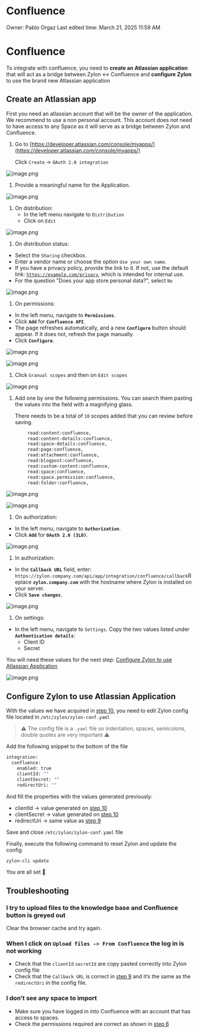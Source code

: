 # Confluence

Owner: Pablo Orgaz
Last edited time: March 21, 2025 11:59 AM

# Confluence

To integrate with confluence, you need to **create an Atlassian application** that will act as a bridge between Zylon ↔ Confluence and **configure Zylon** to use the brand new Atlassian application

## Create an Atlassian app

First you need an atlassian account that will be the owner of the application. We recommend to use a non personal account. This account does not need to have access to any Space as it will serve as a bridge between Zylon and Confluence.

1. Go to [https://developer.atlassian.com/console/myapps/](https://developer.atlassian.com/console/myapps/)
    
    Click `Create` → `OAuth 2.0 integration`
    

![image.png](Confluence%201bd00531e9a78044abfdfcbad95408d1/image.png)

1. Provide a meaningful name for the Application.

![image.png](Confluence%201bd00531e9a78044abfdfcbad95408d1/image%201.png)

1. On distribution:
    - In the left menu navigate to `Distribution`
    - Click on `Edit`

![image.png](Confluence%201bd00531e9a78044abfdfcbad95408d1/image%202.png)

1. On distribution status:
- Select the `Sharing` checkbox.
- Enter a vendor name or choose the option `Use your own name`.
- If you have a privacy policy, provide the link to it. If not, use the default link: [`https://example.com/privacy`](https://example.com/privacy), which is intended for internal use.
- For the question "Does your app store personal data?", select `No`

![image.png](Confluence%201bd00531e9a78044abfdfcbad95408d1/image%203.png)

1.  On permissions: 
- In the left menu, navigate to **`Permissions`**.
- Click **`Add`** for **`Confluence API`**.
- The page refreshes automatically, and a new **`Configure`** button should appear. If it does not, refresh the page manually.
- Click **`Configure`**.

![image.png](Confluence%201bd00531e9a78044abfdfcbad95408d1/image%204.png)

![image.png](Confluence%201bd00531e9a78044abfdfcbad95408d1/image%205.png)

1. Click `Granual scopes` and then on `Edit scopes` 

![image.png](Confluence%201bd00531e9a78044abfdfcbad95408d1/image%206.png)

1. Add one by one the following permissions. You can search them pasting the values into the field with a magnifying glass.
    
    There needs to be a total of `10` scopes added that you can review before saving.
    

```bash
        read:content:confluence,
        read:content-details:confluence,
        read:space-details:confluence,
        read:page:confluence,
        read:attachment:confluence,
        read:blogpost:confluence,
        read:custom-content:confluence,
        read:space:confluence,
        read:space.permission:confluence,
        read:folder:confluence,

```

![image.png](Confluence%201bd00531e9a78044abfdfcbad95408d1/image%207.png)

![image.png](Confluence%201bd00531e9a78044abfdfcbad95408d1/image%208.png)

1. On authorization:
- In the left menu, navigate to **`Authorization`**.
- Click **`Add`** for **`OAuth 2.0 (3LO)`**.

![image.png](Confluence%201bd00531e9a78044abfdfcbad95408d1/image%209.png)

1. In authorization:
- In the **`Callback URL`** field, enter:
`https://zylon.company.com/api/app/integration/confluence/callback`Replace **`zylon.company.com`** with the hostname where Zylon is installed on your server.
- Click **`Save changes`**.

![image.png](Confluence%201bd00531e9a78044abfdfcbad95408d1/image%2010.png)

1. On settings:
- In the left menu, navigate to `Settings`. Copy the two values listed under **`Authentication details`**:
    - Client ID
    - Secret

You will need these values for the next step: [Configure Zylon to use Atlassian Application](https://www.notion.so/Configure-Zylon-to-use-Atlassian-Application-19e00531e9a78026896ae201cb7e2cf3?pvs=21) 

![image.png](Confluence%201bd00531e9a78044abfdfcbad95408d1/image%2011.png)

## Configure Zylon to use Atlassian Application

With the values we have acquired in [step 10](https://www.notion.so/ARCHIVED-Confluence-integration-doc-19d00531e9a7809baad3f8131f968d12?pvs=21), you need to edit Zylon config file located in `/etc/zylon/zylon-conf.yaml` 

> ⚠️ The config file is a `.yaml` file so indentation, spaces, semicolons, double quotes are very important ⚠️
> 

Add the following snippet to the bottom of the file

```bash
integration:
  confluence:
    enabled: true
    clientId: ""
    clientSecret: ""
    redirectUri: ""  

```

And fill the properties with the values generated previously:

- clientId → value generated on [step 10](https://www.notion.so/ARCHIVED-Confluence-integration-doc-19d00531e9a7809baad3f8131f968d12?pvs=21)
- clientSecret → value generated on [step 10](https://www.notion.so/ARCHIVED-Confluence-integration-doc-19d00531e9a7809baad3f8131f968d12?pvs=21)
- redirectUri → same value as [step 9](https://www.notion.so/ARCHIVED-Confluence-integration-doc-19d00531e9a7809baad3f8131f968d12?pvs=21)

Save and close `/etc/zylon/zylon-conf.yaml` file

Finally, execute the following command to reset Zylon and update the config

```bash
zylon-cli update
```

You are all set 🎉

## Troubleshooting

### I try to upload files to the knowledge base and Confluence button is greyed out

Clear the browser cache and try again.

### When I click on `Upload files -> From Confluence` the log in is not working

- Check that the `clientId` `secretId` are copy pasted correctly into Zylon config file
- Check that the `Callback URL` is correct in [step 9](https://www.notion.so/ARCHIVED-Confluence-integration-doc-19d00531e9a7809baad3f8131f968d12?pvs=21) and it’s the same as the `redirectUri` in the config file.

### I don’t see any space to import

- Make sure you have logged in into Confluence with an account that has access to spaces.
- Check the permissions required are correct as shown in [step 6](https://www.notion.so/ARCHIVED-Confluence-integration-doc-19d00531e9a7809baad3f8131f968d12?pvs=21)
